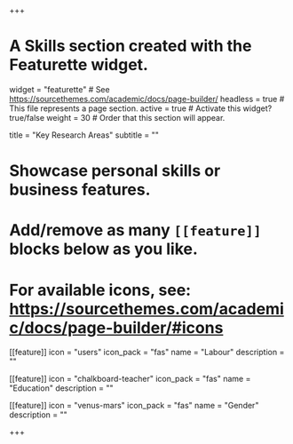 +++
# A Skills section created with the Featurette widget.
widget = "featurette"  # See https://sourcethemes.com/academic/docs/page-builder/
headless = true  # This file represents a page section.
active = true  # Activate this widget? true/false
weight = 30  # Order that this section will appear.

title = "Key Research Areas"
subtitle = ""

# Showcase personal skills or business features.
# 
# Add/remove as many `[[feature]]` blocks below as you like.
# 
# For available icons, see: https://sourcethemes.com/academic/docs/page-builder/#icons

[[feature]]
  icon = "users"
  icon_pack = "fas"
  name = "Labour"
  description = ""
  
[[feature]]
  icon = "chalkboard-teacher"
  icon_pack = "fas"
  name = "Education"
  description = ""  
  
[[feature]]
  icon = "venus-mars"
  icon_pack = "fas"
  name = "Gender"
  description = ""

+++
